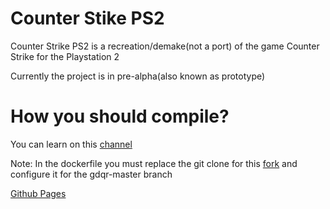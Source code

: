 # Counter Stike PS2

Counter Strike PS2 is a recreation/demake(not a port) of the game Counter Strike for the Playstation 2

Currently the project is in pre-alpha(also known as prototype)

# How you should compile?

You can learn on this [channel](https://www.youtube.com/@H4570-m7f)

Note: In the dockerfile you must replace the git clone for this [fork](https://github.com/GDQR/tyra/tree/gdqr-master) and configure it for the gdqr-master branch

[Github Pages](https://gustavofurtad2.github.io/CounterStrike-PS2/)